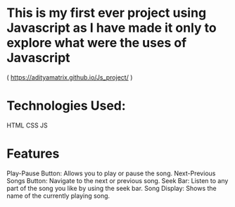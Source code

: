 # This is my first ever project using Javascript as I have made it only to explore what were the uses of Javascript 
 ( https://adityamatrix.github.io/Js_project/ )
 
 # Technologies Used:
 HTML
 CSS
 JS


# Features
Play-Pause Button: Allows you to play or pause the song.
Next-Previous Songs Button: Navigate to the next or previous song.
Seek Bar: Listen to any part of the song you like by using the seek bar.
Song Display: Shows the name of the currently playing song.

